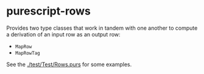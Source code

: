 # purescript-rows

Provides two type classes that work in tandem with one another to compute a derivation of an input row as an output row:
- `MapRow`
- `MapRowTag`

See the [./test/Test/Rows.purs](./test/Test/Rows.purs) for some examples.